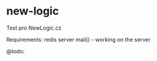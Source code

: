 new-logic
=========

Test pro NewLogic.cz

Requirements:
redis server
mail() - working on the server


@todo:
	